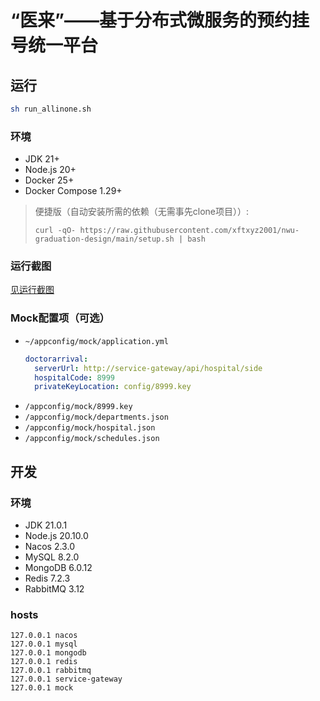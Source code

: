 # “医来”——基于分布式微服务的预约挂号统一平台

## 运行
```bash
sh run_allinone.sh
```

### 环境
- JDK 21+
- Node.js 20+
- Docker 25+
- Docker Compose 1.29+

> 便捷版（自动安装所需的依赖（无需事先clone项目））:   
> ```
> curl -qO- https://raw.githubusercontent.com/xftxyz2001/nwu-graduation-design/main/setup.sh | bash
> ```

### 运行截图
[见运行截图](./screenshot/)


### Mock配置项（可选）
- `~/appconfig/mock/application.yml`
  ```yml
  doctorarrival:
    serverUrl: http://service-gateway/api/hospital/side
    hospitalCode: 8999
    privateKeyLocation: config/8999.key
  ```
- `/appconfig/mock/8999.key`
- `/appconfig/mock/departments.json`
- `/appconfig/mock/hospital.json`
- `/appconfig/mock/schedules.json`


## 开发

### 环境
- JDK 21.0.1
- Node.js 20.10.0
- Nacos 2.3.0
- MySQL 8.2.0
- MongoDB 6.0.12
- Redis 7.2.3
- RabbitMQ 3.12

### hosts
```
127.0.0.1 nacos
127.0.0.1 mysql
127.0.0.1 mongodb
127.0.0.1 redis
127.0.0.1 rabbitmq
127.0.0.1 service-gateway
127.0.0.1 mock
```
